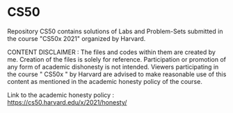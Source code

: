 # CS50
Repository CS50 contains solutions of Labs and Problem-Sets submitted in the course "CS50x 2021" organized by Harvard.

CONTENT DISCLAIMER : 
The files and codes within them are created by me. Creation of the files is solely for reference. Participation or promotion of any form of academic dishonesty is not intended.
Viewers participating in the course " CS50x " by Harvard are advised to make reasonable use of this content as mentioned in the academic honesty policy of the course.

Link to the academic honesty policy :
https://cs50.harvard.edu/x/2021/honesty/
